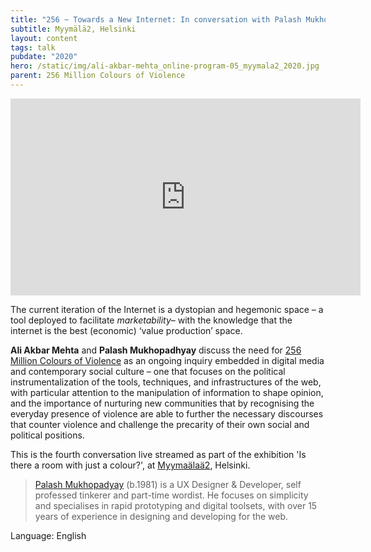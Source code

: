 ```yaml
---
title: "256 ~ Towards a New Internet: In conversation with Palash Mukhopadhyay"
subtitle: Myymälä2, Helsinki
layout: content
tags: talk
pubdate: "2020"
hero: /static/img/ali-akbar-mehta_online-program-05_myymala2_2020.jpg
parent: 256 Million Colours of Violence
---
```

<iframe width="560" height="315" src="https://www.youtube.com/embed/KVWLl6oqYQg" frameborder="0" allow="accelerometer; autoplay; encrypted-media; gyroscope; picture-in-picture" allowfullscreen></iframe>



The current iteration of the Internet is a dystopian and hegemonic space – a tool deployed to facilitate *marketability*– with the knowledge that the internet is the best (economic) ‘value production’ space.

**Ali Akbar Mehta** and **Palash Mukhopadhyay** discuss the need for [256 Million Colours of Violence](http://www.256millioncoloursofviolence.com/) as an ongoing inquiry embedded in digital media and contemporary social culture – one that focuses on the political instrumentalization of the tools, techniques, and infrastructures of the web, with particular attention to the manipulation of information to shape opinion, and the importance of nurturing new communities that by recognising the everyday presence of violence are able to further the necessary discourses that counter violence and challenge the precarity of their own social and political positions.

This is the fourth conversation live streamed as part of the exhibition 'Is there a room with just a colour?', at [Myymaälaä2](https://www.myymala2.com/), Helsinki.

> [Palash Mukhopadyay](https://mpalash.com/) (b.1981) is a UX Designer & Developer, self professed tinkerer and part-time wordist. He focuses on simplicity and specialises in rapid prototyping and digital toolsets, with over 15 years of experience in designing and developing for the web.

Language: English
